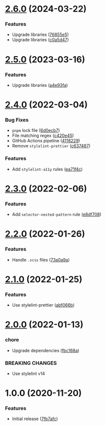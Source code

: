 # [2.6.0](https://github.com/charlestati/stylelint-config-neat/compare/v2.5.0...v2.6.0) (2024-03-22)


### Features

* Upgrade libraries ([76855e5](https://github.com/charlestati/stylelint-config-neat/commit/76855e509b5a573866e834592325316a97aaab52))
* Upgrade libraries ([c0a5d47](https://github.com/charlestati/stylelint-config-neat/commit/c0a5d47afdb1c5e50e13dd9bb204cd3f12a75bae))

# [2.5.0](https://github.com/charlestati/stylelint-config-neat/compare/v2.4.0...v2.5.0) (2023-03-16)


### Features

* Upgrade libraries ([a4e93fa](https://github.com/charlestati/stylelint-config-neat/commit/a4e93fa1e6db94c70ae8908a1cf3148c37c7a4f6))

# [2.4.0](https://github.com/charlestati/stylelint-config-neat/compare/v2.3.0...v2.4.0) (2022-03-04)


### Bug Fixes

* `pnpm` lock file ([6d0ecb7](https://github.com/charlestati/stylelint-config-neat/commit/6d0ecb7422ce5cf7e6393fb684caea561c6076fd))
* File matching regex ([c420e45](https://github.com/charlestati/stylelint-config-neat/commit/c420e45bbc5d85fad85196d0c6b4b35d41a2c201))
* GitHub Actions pipeline ([4118229](https://github.com/charlestati/stylelint-config-neat/commit/411822985bdd6b4ad06c01f3144d879c7d2aaacf))
* Remove `stylelint-prettier` ([c637487](https://github.com/charlestati/stylelint-config-neat/commit/c6374875638550c3f4afd6e842591db3bfedb106))


### Features

* Add `stylelint-a11y` rules ([ea71f4c](https://github.com/charlestati/stylelint-config-neat/commit/ea71f4c0b568d6075a60673ffda70f7c2835f62e))

# [2.3.0](https://github.com/charlestati/stylelint-config-neat/compare/v2.2.0...v2.3.0) (2022-02-06)


### Features

* Add `selector-nested-pattern` rule ([e8df708](https://github.com/charlestati/stylelint-config-neat/commit/e8df708774b13909ddacd2b4e603806689c50b64))

# [2.2.0](https://github.com/charlestati/stylelint-config-neat/compare/v2.1.0...v2.2.0) (2022-01-26)


### Features

* Handle `.scss` files ([73a0a9a](https://github.com/charlestati/stylelint-config-neat/commit/73a0a9a63258b2c533c446b0b0fec69e1a22268c))

# [2.1.0](https://github.com/charlestati/stylelint-config-neat/compare/v2.0.0...v2.1.0) (2022-01-25)


### Features

* Use stylelint-prettier ([abf066b](https://github.com/charlestati/stylelint-config-neat/commit/abf066bb5ab294fff058c5966994f4f547bb3f49))

# [2.0.0](https://github.com/charlestati/stylelint-config-neat/compare/v1.0.0...v2.0.0) (2022-01-13)


### chore

* Upgrade dependencies ([fbc168a](https://github.com/charlestati/stylelint-config-neat/commit/fbc168aad2da56e97d7822792cc5300669b7bab0))


### BREAKING CHANGES

* Use stylelint v14

# 1.0.0 (2020-11-20)


### Features

* Initial release ([7fb7afc](https://github.com/charlestati/stylelint-config-neat/commit/7fb7afc2258e208a67fe499af2c7a099329b3800))

